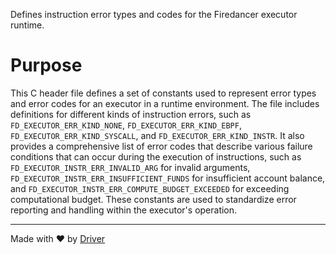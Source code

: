 <!--------------------------------------------------------------------------------->
<!-- IMPORTANT: This file is auto-generated by Driver (https://driver.ai). -------->
<!-- Manual edits may be overwritten on future commits. --------------------------->
<!--------------------------------------------------------------------------------->

Defines instruction error types and codes for the Firedancer executor runtime.

# Purpose
This C header file defines a set of constants used to represent error types and error codes for an executor in a runtime environment. The file includes definitions for different kinds of instruction errors, such as `FD_EXECUTOR_ERR_KIND_NONE`, `FD_EXECUTOR_ERR_KIND_EBPF`, `FD_EXECUTOR_ERR_KIND_SYSCALL`, and `FD_EXECUTOR_ERR_KIND_INSTR`. It also provides a comprehensive list of error codes that describe various failure conditions that can occur during the execution of instructions, such as `FD_EXECUTOR_INSTR_ERR_INVALID_ARG` for invalid arguments, `FD_EXECUTOR_INSTR_ERR_INSUFFICIENT_FUNDS` for insufficient account balance, and `FD_EXECUTOR_INSTR_ERR_COMPUTE_BUDGET_EXCEEDED` for exceeding computational budget. These constants are used to standardize error reporting and handling within the executor's operation.

---
Made with ❤️ by [Driver](https://www.driver.ai/)
